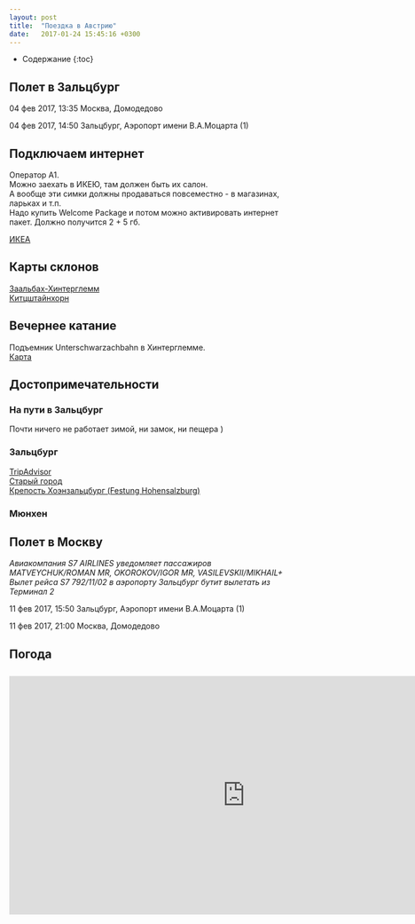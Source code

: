 ```yaml
---
layout: post
title:  "Поездка в Австрию"
date:   2017-01-24 15:45:16 +0300
---
```


* Содержание
{:toc}


## Полет в Зальцбург

04 фев 2017, 13:35
Москва, Домодедово

04 фев 2017, 14:50
Зальцбург, Аэропорт имени В.А.Моцарта (1)

## Подключаем интернет
Оператор A1.  
Можно заехать в ИКЕЮ, там должен быть их салон.  
А вообще эти симки должны продаваться повсеместно - в магазинах, ларьках и т.п.  
Надо купить Welcome Package и потом можно активировать интернет пакет. Должно получится 2 + 5 гб.

[ИКЕА](https://goo.gl/maps/AQ75LpWgpYq)

## Карты склонов
[Заальбах-Хинтерглемм](/assets/saalbach.pdf)  
[Китцштайнхорн](/assets/kitz.pdf)  

## Вечернее катание
Подъемник Unterschwarzachbahn в Хинтерглемме.  
[Карта](https://goo.gl/maps/MxbckJWE93v)

## Достопримечательности

### На пути в Зальцбург
Почти ничего не работает зимой, ни замок, ни пещера )

### Зальцбург
[TripAdvisor](https://www.tripadvisor.ru/Attractions-g190441-Activities-Salzburg_Austrian_Alps.html#ATTRACTION_SORT_WRAPPER)  
[Старый город](https://www.tripadvisor.ru/Attraction_Review-g190441-d547502-Reviews-Salzburger_Altstadt-Salzburg_Austrian_Alps.html)  
[Крепость Хоэнзальцбург (Festung Hohensalzburg)](https://www.tripadvisor.ru/Attractions-g190441-Activities-Salzburg_Austrian_Alps.html#ATTRACTION_SORT_WRAPPER)  

### Мюнхен


## Полет в Москву

_Авиакомпания S7 AIRLINES уведомляет пассажиров MATVEYCHUK/ROMAN MR, OKOROKOV/IGOR MR, VASILEVSKII/MIKHAIL+ Вылет рейса S7 792/11/02 в аэропорту Зальцбург бутит вылетать из Терминал 2_

11 фев 2017, 15:50 Зальцбург, Аэропорт имени В.А.Моцарта (1)

11 фев 2017, 21:00
Москва, Домодедово

## Погода
<div>
<iframe src="https://www.yr.no/place/Austria/Salzburg/Saalbach/external_box_hour_by_hour.html" width="850" height="430" frameborder="0" style="margin: 10px 0 10px 0" scrolling="no"></iframe>
</div>

